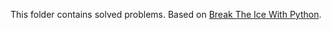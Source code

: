 This folder contains solved problems.
Based on [Break The Ice With Python](https://github.com/darkprinx/break-the-ice-with-python).
